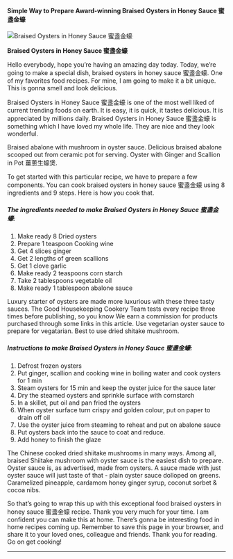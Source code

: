             

#### Simple Way to Prepare Award-winning Braised Oysters in Honey Sauce 蜜盞金蠔

![Braised Oysters in Honey Sauce 蜜盞金蠔](https://img-global.cpcdn.com/recipes/41aa96dc7b0ff8b7/751x532cq70/braised-oysters-in-honey-sauce-%e8%9c%9c%e7%9b%9e%e9%87%91%e8%a0%94-recipe-main-photo.jpg)

**Braised Oysters in Honey Sauce 蜜盞金蠔**

Hello everybody, hope you’re having an amazing day today. Today, we’re going to make a special dish, braised oysters in honey sauce 蜜盞金蠔. One of my favorites food recipes. For mine, I am going to make it a bit unique. This is gonna smell and look delicious.

Braised Oysters in Honey Sauce 蜜盞金蠔 is one of the most well liked of current trending foods on earth. It is easy, it is quick, it tastes delicious. It is appreciated by millions daily. Braised Oysters in Honey Sauce 蜜盞金蠔 is something which I have loved my whole life. They are nice and they look wonderful.

Braised abalone with mushroom in oyster sauce. Delicious braised abalone scooped out from ceramic pot for serving. Oyster with Ginger and Scallion in Pot 薑蔥生蠔煲.

To get started with this particular recipe, we have to prepare a few components. You can cook braised oysters in honey sauce 蜜盞金蠔 using 8 ingredients and 9 steps. Here is how you cook that.

##### The ingredients needed to make Braised Oysters in Honey Sauce 蜜盞金蠔:

1.  Make ready 8 Dried oysters
2.  Prepare 1 teaspoon Cooking wine
3.  Get 4 slices ginger
4.  Get 2 lengths of green scallions
5.  Get 1 clove garlic
6.  Make ready 2 teaspoons corn starch
7.  Take 2 tablespoons vegetable oil
8.  Make ready 1 tablespoon abalone sauce

Luxury starter of oysters are made more luxurious with these three tasty sauces. The Good Housekeeping Cookery Team tests every recipe three times before publishing, so you know We earn a commission for products purchased through some links in this article. Use vegetarian oyster sauce to prepare for vegatarian. Best to use dried shitake mushroom.

##### Instructions to make Braised Oysters in Honey Sauce 蜜盞金蠔:

1.  Defrost frozen oysters
2.  Put ginger, scallion and cooking wine in boiling water and cook oysters for 1 min
3.  Steam oysters for 15 min and keep the oyster juice for the sauce later
4.  Dry the steamed oysters and sprinkle surface with cornstarch
5.  In a skillet, put oil and pan fried the oysters
6.  When oyster surface turn crispy and golden colour, put on paper to drain off oil
7.  Use the oyster juice from steaming to reheat and put on abalone sauce
8.  Put oysters back into the sauce to coat and reduce.
9.  Add honey to finish the glaze

The Chinese cooked dried shiitake mushrooms in many ways. Among all, braised Shiitake mushroom with oyster sauce is the easiest dish to prepare. Oyster sauce is, as advertised, made from oysters. A sauce made with just oyster sauce will just taste of that - plain oyster sauce dolloped on greens. Caramelized pineapple, cardamom honey ginger syrup, coconut sorbet & cocoa nibs.

So that’s going to wrap this up with this exceptional food braised oysters in honey sauce 蜜盞金蠔 recipe. Thank you very much for your time. I am confident you can make this at home. There’s gonna be interesting food in home recipes coming up. Remember to save this page in your browser, and share it to your loved ones, colleague and friends. Thank you for reading. Go on get cooking!

* * *